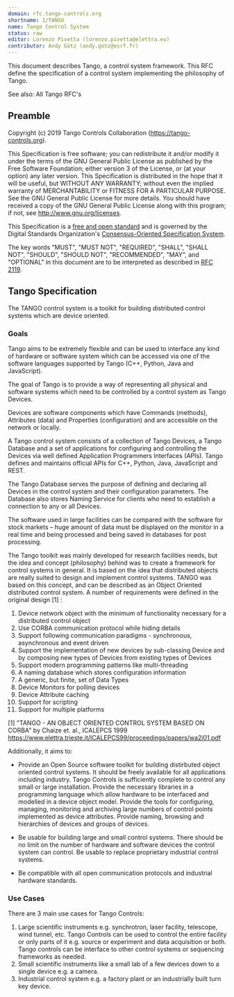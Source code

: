 ```yaml
---
domain: rfc.tango-controls.org
shortname: 1/TANGO
name: Tango Control System
status: raw
editor: Lorenzo Pivetta (lorenzo.pivetta@elettra.eu)
contributor: Andy Götz (andy.gotz@esrf.fr)
---
```


This document describes Tango, a control system framework. This RFC define the specification of a control system implementing the philosophy of Tango.

See also: All Tango RFC's 

## Preamble

Copyright (c) 2019 Tango Controls Collaboration (https://tango-controls.org).

This Specification is free software; you can redistribute it and/or modify it under the terms of the GNU General Public License as published by the Free Software Foundation; either version 3 of the License, or (at your option) any later version. This Specification is distributed in the hope that it will be useful, but WITHOUT ANY WARRANTY; without even the implied warranty of MERCHANTABILITY or FITNESS FOR A PARTICULAR PURPOSE. See the GNU General Public License for more details. You should have received a copy of the GNU General Public License along with this program; if not, see <http://www.gnu.org/licenses>.

This Specification is a [free and open standard](http://www.digistan.org/open-standard:definition) and is governed by the Digital Standards Organization's [Consensus-Oriented Specification System](http://www.digistan.org/spec:1/COSS).

The key words "MUST", "MUST NOT", "REQUIRED", "SHALL", "SHALL NOT", "SHOULD", "SHOULD NOT", "RECOMMENDED", "MAY", and "OPTIONAL" in this document are to be interpreted as described in [RFC 2119](http://tools.ietf.org/html/rfc2119).

## Tango Specification
The TANGO control system is a toolkit for building distributed control systems which are device oriented. 

### Goals

Tango aims to be extremely flexible and can be used to interface any kind of hardware or software system which can be accessed via one of the software languages supported by Tango (C++, Python, Java and JavaScript).

The goal of Tango is to provide a way of representing all physical and software systems which need to be controlled by a control system as Tango Devices.

Devices are software components which have Commands (methods), Attributes (data) and Properties (configuration) and are accessible on the network or locally.

A Tango control system consists of a collection of Tango Devices, a Tango Database and a set of applications for configuring and controlling the Devices via well defined Application Programmers Interfaces (APIs). Tango defines and maintains official APIs for C++, Python, Java, JavaScript and REST.

The Tango Database serves the purpose of defining and declaring all Devices in the control system and their configuration parameters. The Database also stores Naming Service for clients who need to establish a connection to any or all Devices.

The software used in large facilities can be compared with the software for stock markets – huge amount of data must be displayed on the monitor in a real time and being processed and being saved in databases for post processing.

The Tango toolkit was mainly developed for research facilities needs, but the idea and concept (philosophy) behind was to create a framework for control systems in general. It is based on the idea that distributed objects are really suited to design and implement control systems. TANGO was based on this concept, and can be described as an Object Oriented distributed control system. A number of requirements were defined in the original design [1] :

1. Device network object with the minimum of functionality necessary for a distributed control object
2. Use CORBA communication protocol while hiding details
3. Support following communication paradigms - synchronous, asynchronous and event driven
4. Support the implementation of new devices by sub-classing Device and by composing new types of Devices from existing types of Devices
5. Support modern programming patterns like multi-threading
6. A naming database which stores configuration information
7. A generic, but finite, set of Data Types
8. Device Monitors for polling devices
9. Device Attribute caching
10. Support for scripting 
11. Support for multiple platforms

[1] "TANGO - AN OBJECT ORIENTED CONTROL SYSTEM BASED ON CORBA" by Chaize et. al., ICALEPCS 1999 
https://www.elettra.trieste.it/ICALEPCS99/proceedings/papers/wa2i01.pdf

Additionally, it aims to:

* Provide an Open Source software toolkit for building distirbuted object oriented control systems. It should be freely available for all applications including industry. Tango Controls is sufficiently complete to control any small or large installation. Provide the necessary libraries in a programming language which allow hardware to be interfaced and modelled in a device object model. Provide the tools for configuring, managing, monitoring and archiving large numbers of control points implemented as device attributes. Provide naming, browsing and hierarchies of devices and groups of devices.

* Be usable for building large and small control systems. There should be no limit on the number of hardware and software devices the control system can control. Be usable to replace proprietary industrial control systems.

* Be compatible with all open communication protocols and industrial hardware standards. 

### Use Cases

There are 3 main use cases for Tango Controls:

1. Large scientific instruments e.g. synchrotron, laser facility, telescope, wind tunnel, etc. Tango Controls can be used to control the entire facility or only parts of it e.g. source or experiment and data acquisition or both. Tango controls can be interface to other control systems or sequencing frameworks as needed.
2. Small scientific instruments like a small lab of a few devices down to a single device e.g. a camera.
3. Industrial control system e.g. a factory plant or an industrially built turn key device.
